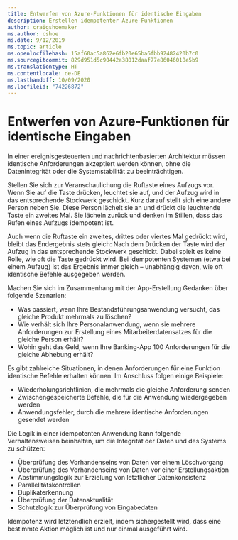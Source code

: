 ```yaml
---
title: Entwerfen von Azure-Funktionen für identische Eingaben
description: Erstellen idempotenter Azure-Funktionen
author: craigshoemaker
ms.author: cshoe
ms.date: 9/12/2019
ms.topic: article
ms.openlocfilehash: 15af60ac5a862e6fb20e65ba6fbb92482420b7c0
ms.sourcegitcommit: 829d951d5c90442a38012daaf77e86046018e5b9
ms.translationtype: HT
ms.contentlocale: de-DE
ms.lasthandoff: 10/09/2020
ms.locfileid: "74226872"
---
```

# <a name="designing-azure-functions-for-identical-input"></a>Entwerfen von Azure-Funktionen für identische Eingaben

In einer ereignisgesteuerten und nachrichtenbasierten Architektur müssen identische Anforderungen akzeptiert werden können, ohne die Datenintegrität oder die Systemstabilität zu beeinträchtigen.

Stellen Sie sich zur Veranschaulichung die Ruftaste eines Aufzugs vor. Wenn Sie auf die Taste drücken, leuchtet sie auf, und der Aufzug wird in das entsprechende Stockwerk geschickt. Kurz darauf stellt sich eine andere Person neben Sie. Diese Person lächelt sie an und drückt die leuchtende Taste ein zweites Mal. Sie lächeln zurück und denken im Stillen, dass das Rufen eines Aufzugs idempotent ist.

Auch wenn die Ruftaste ein zweites, drittes oder viertes Mal gedrückt wird, bleibt das Endergebnis stets gleich: Nach dem Drücken der Taste wird der Aufzug in das entsprechende Stockwerk geschickt. Dabei spielt es keine Rolle, wie oft die Taste gedrückt wird. Bei idempotenten Systemen (etwa bei einem Aufzug) ist das Ergebnis immer gleich – unabhängig davon, wie oft identische Befehle ausgegeben werden.

Machen Sie sich im Zusammenhang mit der App-Erstellung Gedanken über folgende Szenarien:

- Was passiert, wenn Ihre Bestandsführungsanwendung versucht, das gleiche Produkt mehrmals zu löschen?
- Wie verhält sich Ihre Personalanwendung, wenn sie mehrere Anforderungen zur Erstellung eines Mitarbeiterdatensatzes für die gleiche Person erhält?
- Wohin geht das Geld, wenn Ihre Banking-App 100 Anforderungen für die gleiche Abhebung erhält?

Es gibt zahlreiche Situationen, in denen Anforderungen für eine Funktion identische Befehle erhalten können. Im Anschluss folgen einige Beispiele:

- Wiederholungsrichtlinien, die mehrmals die gleiche Anforderung senden
- Zwischengespeicherte Befehle, die für die Anwendung wiedergegeben werden
- Anwendungsfehler, durch die mehrere identische Anforderungen gesendet werden

Die Logik in einer idempotenten Anwendung kann folgende Verhaltensweisen beinhalten, um die Integrität der Daten und des Systems zu schützen:

- Überprüfung des Vorhandenseins von Daten vor einem Löschvorgang
- Überprüfung des Vorhandenseins von Daten vor einer Erstellungsaktion
- Abstimmungslogik zur Erzielung von letztlicher Datenkonsistenz
- Parallelitätskontrollen
- Duplikaterkennung
- Überprüfung der Datenaktualität
- Schutzlogik zur Überprüfung von Eingabedaten

Idempotenz wird letztendlich erzielt, indem sichergestellt wird, dass eine bestimmte Aktion möglich ist und nur einmal ausgeführt wird.

